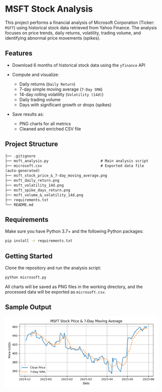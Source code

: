 # MSFT Stock Analysis

This project performs a financial analysis of Microsoft Corporation (Ticker: `MSFT`) using historical stock data retrieved from Yahoo Finance. The analysis focuses on price trends, daily returns, volatility, trading volume, and identifying abnormal price movements (spikes).

## Features

* Download 6 months of historical stock data using the `yfinance` API
* Compute and visualize:

  * Daily returns (`Daily Return`)
  * 7-day simple moving average (`7-Day SMA`)
  * 14-day rolling volatility (`Volatility (14d)`)
  * Daily trading volume
  * Days with significant growth or drops (spikes)
* Save results as:

  * PNG charts for all metrics
  * Cleaned and enriched CSV file

## Project Structure

```
├── .gitignore
├── msft_analysis.py                        # Main analysis script
├── microsoft.csv                           # Exported data file (auto-generated)
├── msft_stock_price_&_7-day_moving_average.png
├── msft_daily_return.png
├── msft_volatility_14d.png
├── msft_spike_days_return.png
├── msft_volume_&_volatility_14d.png
├── requirements.txt
└── README.md
```

## Requirements

Make sure you have Python 3.7+ and the following Python packages:

```bash
pip install -r requirements.txt
```

## Getting Started

Clone the repository and run the analysis script:

```bash
python microsoft.py
```

All charts will be saved as PNG files in the working directory, and the processed data will be exported as `microsoft.csv`.

## Sample Output

![MSFT Stock Price Chart](./msft_stock_price_&_7-day_moving_average.png)
